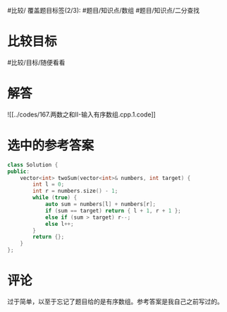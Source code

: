 #比较/
覆盖题目标签(2/3): #题目/知识点/数组 #题目/知识点/二分查找

# 比较目标

#比较/目标/随便看看 

# 解答

![[../codes/167.两数之和II-输入有序数组.cpp.1.code]]

# 选中的参考答案

``` cpp
class Solution {
public:
    vector<int> twoSum(vector<int>& numbers, int target) {
        int l = 0;
        int r = numbers.size() - 1;
        while (true) {
            auto sum = numbers[l] + numbers[r];
            if (sum == target) return { l + 1, r + 1 };
            else if (sum > target) r--;
            else l++;
        }
        return {};
    }
};
```

# 评论

过于简单，以至于忘记了题目给的是有序数组。参考答案是我自己之前写过的。
